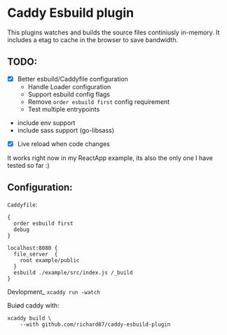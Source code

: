 # Caddy Esbuild plugin

This plugins watches and builds the source files continiusly in-memory. It includes a etag to cache in the browser to save bandwidth.

## TODO:
- [X] Better esbuild/Caddyfile configuration
  - Handle Loader configuration
  - Support esbuild config flags
  - Remove `order esbuild first` config requirement
  - Test multiple entrypoints
- include env support
- include sass support (go-libsass)
- [X] Live reload when code changes

It works right now in my ReactApp example, its also the only one I have tested so far :)

## Configuration:
`Caddyfile`:
```
{
  order esbuild first
  debug
}

localhost:8080 {
  file_server  {
    root example/public
  }
  esbuild ./example/src/index.js /_build
}
```

Devlopment_ `xcaddy run -watch`

Buiød caddy with: 
```shell
xcaddy build \
    --with github.com/richard87/caddy-esbuild-plugin
```